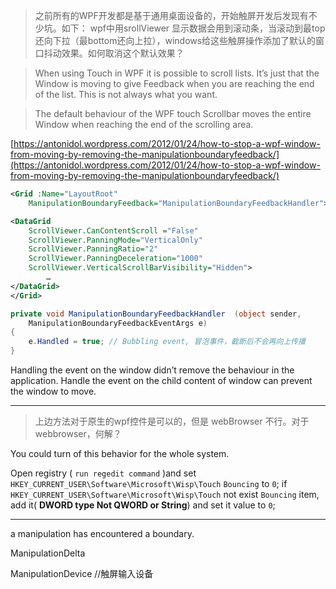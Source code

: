 > 之前所有的WPF开发都是基于通用桌面设备的，开始触屏开发后发现有不少坑。如下： wpf中用srollViewer 显示数据会用到滚动条，当滚动到最top还向下拉（最bottom还向上拉），windows给这些触屏操作添加了默认的窗口抖动效果。如何取消这个默认效果？

> When using Touch in WPF it is possible to scroll lists. It’s just that the Window is moving to give Feedback when you are reaching the end of the list. This is not always what you want. 

> The default behaviour of the WPF touch Scrollbar moves the entire Window when reaching the end of the scrolling area.

[https://antonidol.wordpress.com/2012/01/24/how-to-stop-a-wpf-window-from-moving-by-removing-the-manipulationboundaryfeedback/](https://antonidol.wordpress.com/2012/01/24/how-to-stop-a-wpf-window-from-moving-by-removing-the-manipulationboundaryfeedback/)

``` xml
<Grid :Name="LayoutRoot"  
    ManipulationBoundaryFeedback="ManipulationBoundaryFeedbackHandler">

<DataGrid 
    ScrollViewer.CanContentScroll ="False" 
    ScrollViewer.PanningMode="VerticalOnly" 
    ScrollViewer.PanningRatio="2" 
    ScrollViewer.PanningDeceleration="1000" 
    ScrollViewer.VerticalScrollBarVisibility="Hidden"> 
        … 
</DataGrid>
</Grid>
```
``` csharp
private void ManipulationBoundaryFeedbackHandler  (object sender, 
    ManipulationBoundaryFeedbackEventArgs e) 
{ 
    e.Handled = true; // Bubbling event, 冒泡事件，截断后不会再向上传播
}
```
Handling the event on the window didn’t remove the behaviour in the application. Handle the event on the child content of window can prevent the window to move.

------------

> 上边方法对于原生的wpf控件是可以的，但是 webBrowser 不行。对于webbrowser，何解？

You could turn of this behavior for the whole system. 

Open registry ( `run regedit command` )and set `HKEY_CURRENT_USER\Software\Microsoft\Wisp\Touch` `Bouncing` to `0`;
if `HKEY_CURRENT_USER\Software\Microsoft\Wisp\Touch` not exist `Bouncing` item, add it( **DWORD type Not QWORD or String**) and set it value to `0`;

------

a manipulation has encountered a boundary.

ManipulationDelta

ManipulationDevice //触屏输入设备


